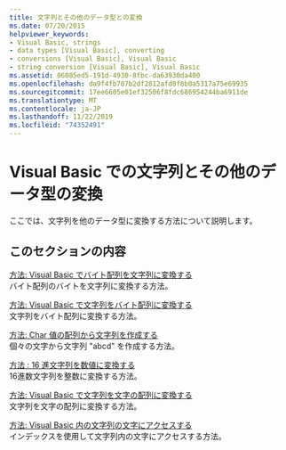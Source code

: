 ```yaml
---
title: 文字列とその他のデータ型との変換
ms.date: 07/20/2015
helpviewer_keywords:
- Visual Basic, strings
- data types [Visual Basic], converting
- conversions [Visual Basic], Visual Basic
- string conversion [Visual Basic], Visual Basic
ms.assetid: 06085ed5-191d-4930-8fbc-da63930da400
ms.openlocfilehash: da9f4fb707b2df2812afd0f8b0a5317a75e69935
ms.sourcegitcommit: 17ee6605e01ef32506f8fdc686954244ba6911de
ms.translationtype: MT
ms.contentlocale: ja-JP
ms.lasthandoff: 11/22/2019
ms.locfileid: "74352491"
---
```

# <a name="converting-between-strings-and-other-data-types-in-visual-basic"></a>Visual Basic での文字列とその他のデータ型の変換

ここでは、文字列を他のデータ型に変換する方法について説明します。

## <a name="in-this-section"></a>このセクションの内容

[方法: Visual Basic でバイト配列を文字列に変換する](how-to-convert-an-array-of-bytes-into-a-string.md)  
バイト配列のバイトを文字列に変換する方法。

[方法: Visual Basic で文字列をバイト配列に変換する](how-to-convert-strings-into-an-array-of-bytes.md)  
文字列をバイト配列に変換する方法。

[方法: Char 値の配列から文字列を作成する](how-to-create-a-string-from-an-array-of-char-values.md)  
個々の文字から文字列 "abcd" を作成する方法。

[方法 : 16 進文字列を数値に変換する](how-to-convert-hexadecimal-strings-to-numbers.md)  
16進数文字列を整数に変換する方法。

[方法: Visual Basic で文字列を文字の配列に変換する](how-to-convert-a-string-to-an-array-of-characters.md)  
文字列を文字の配列に変換する方法。

[方法: Visual Basic 内の文字列の文字にアクセスする](how-to-access-characters-in-strings.md)  
インデックスを使用して文字列内の文字にアクセスする方法。

